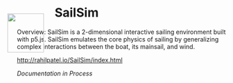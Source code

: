 <img src="https://raw.githubusercontent.com/rahil-p/rahil-site/master/images/sail.png" width="84" height="90" style="margin-top:58px; margin-left:-22px; position:absolute;">

<h1>
  &nbsp;&nbsp;&nbsp;&nbsp;&nbsp;&nbsp;&nbsp;&nbsp;&nbsp;&nbsp;&nbsp;&ensp;SailSim
</h1>

Overview:  SailSim is a 2-dimensional interactive sailing environment built with p5.js.  SailSim emulates the core physics of sailing by generalizing complex interactions between the boat, its mainsail, and wind.

http://rahilpatel.io/SailSim/index.html

*Documentation in Process*
